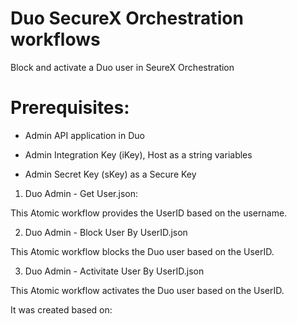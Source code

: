 # Duo SecureX Orchestration workflows

Block and activate a Duo user in SeureX Orchestration


# Prerequisites:

- Admin API application in Duo 

- Admin Integration Key (iKey), Host as a string variables
- Admin Secret Key (sKey) as a Secure Key


1. Duo Admin - Get User.json: 

  This Atomic workflow provides the UserID based on the username.
  
  
2. Duo Admin - Block User By UserID.json  

  This Atomic workflow blocks the Duo user based on the UserID.
  
  
3. Duo Admin - Activitate User By UserID.json  

  This Atomic workflow activates the Duo user based on the UserID. 

It was created based on: 
